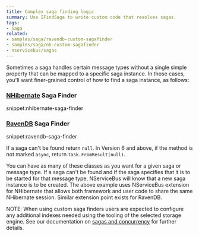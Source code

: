```yaml
---
title: Complex saga finding logic
summary: Use IFindSaga to write custom code that resolves sagas.
tags:
- Saga
related:
- samples/saga/ravendb-custom-sagafinder
- samples/saga/nh-custom-sagafinder
- nservicebus/sagas
---
```


Sometimes a saga handles certain message types without a single simple property that can be mapped to a specific saga instance. In those cases, you'll want finer-grained control of how to find a saga instance, as follows:


### [NHibernate](/nservicebus/nhibernate/) Saga Finder

snippet:nhibernate-saga-finder


### [RavenDB](/nservicebus/ravendb/) Saga Finder

snippet:ravendb-saga-finder

If a saga can't be found return `null`. In Version 6 and above, if the method is not marked `async`, return `Task.FromResult(null)`.

You can have as many of these classes as you want for a given saga or message type. If a saga can't be found and if the saga specifies that it is to be started for that message type, NServiceBus will know that a new saga instance is to be created. The above example uses NServiceBus extension for NHibernate that allows both framework and user code to share the same NHibernate session. Similar extension point exists for RavenDB.

NOTE: When using custom saga finders users are expected to configure any additional indexes needed using the tooling of the selected storage engine. See our documentation on [sagas and concurrency](/nservicebus/sagas/concurrency.md) for further details.